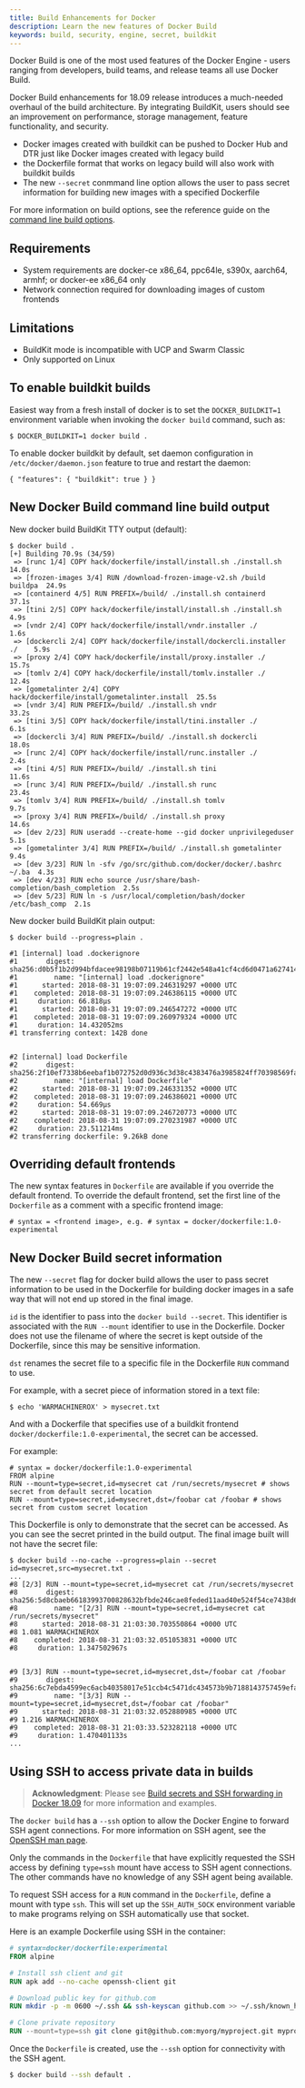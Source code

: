 ```yaml
---
title: Build Enhancements for Docker
description: Learn the new features of Docker Build 
keywords: build, security, engine, secret, buildkit
---
```


Docker Build is one of the most used features of the Docker Engine - users ranging from developers, build teams, and release teams all use Docker Build. 

Docker Build enhancements for 18.09 release introduces a much-needed overhaul of the build architecture. By integrating BuildKit, users should see an improvement on performance, storage management, feature functionality, and security.

* Docker images created with buildkit can be pushed to Docker Hub and DTR just like Docker images created with legacy build
* the Dockerfile format that works on legacy build will also work with buildkit builds
* The new `--secret` conmmand line option allows the user to pass secret information for building new images with a specified Dockerfile 

For more information on build options, see the reference guide on the [command line build options](../../engine/reference/commandline/build/).


## Requirements

* System requirements are docker-ce x86_64, ppc64le, s390x, aarch64, armhf; or docker-ee x86_64 only
* Network connection required for downloading images of custom frontends 

## Limitations

* BuildKit mode is incompatible with UCP and Swarm Classic
* Only supported on Linux

## To enable buildkit builds

Easiest way from a fresh install of docker is to set the `DOCKER_BUILDKIT=1` environment variable when invoking the `docker build` command, such as:

```
$ DOCKER_BUILDKIT=1 docker build .
```

To enable docker buildkit by default, set daemon configuration in `/etc/docker/daemon.json` feature to true and restart the daemon:

```
{ "features": { "buildkit": true } }
```

## New Docker Build command line build output

New docker build BuildKit TTY output (default):
```
$ docker build . 
[+] Building 70.9s (34/59)                                                      
 => [runc 1/4] COPY hack/dockerfile/install/install.sh ./install.sh       14.0s
 => [frozen-images 3/4] RUN /download-frozen-image-v2.sh /build  buildpa  24.9s
 => [containerd 4/5] RUN PREFIX=/build/ ./install.sh containerd           37.1s
 => [tini 2/5] COPY hack/dockerfile/install/install.sh ./install.sh        4.9s
 => [vndr 2/4] COPY hack/dockerfile/install/vndr.installer ./              1.6s
 => [dockercli 2/4] COPY hack/dockerfile/install/dockercli.installer ./    5.9s
 => [proxy 2/4] COPY hack/dockerfile/install/proxy.installer ./           15.7s
 => [tomlv 2/4] COPY hack/dockerfile/install/tomlv.installer ./           12.4s
 => [gometalinter 2/4] COPY hack/dockerfile/install/gometalinter.install  25.5s
 => [vndr 3/4] RUN PREFIX=/build/ ./install.sh vndr                       33.2s
 => [tini 3/5] COPY hack/dockerfile/install/tini.installer ./              6.1s
 => [dockercli 3/4] RUN PREFIX=/build/ ./install.sh dockercli             18.0s
 => [runc 2/4] COPY hack/dockerfile/install/runc.installer ./              2.4s
 => [tini 4/5] RUN PREFIX=/build/ ./install.sh tini                       11.6s
 => [runc 3/4] RUN PREFIX=/build/ ./install.sh runc                       23.4s
 => [tomlv 3/4] RUN PREFIX=/build/ ./install.sh tomlv                      9.7s
 => [proxy 3/4] RUN PREFIX=/build/ ./install.sh proxy                     14.6s
 => [dev 2/23] RUN useradd --create-home --gid docker unprivilegeduser     5.1s
 => [gometalinter 3/4] RUN PREFIX=/build/ ./install.sh gometalinter        9.4s
 => [dev 3/23] RUN ln -sfv /go/src/github.com/docker/docker/.bashrc ~/.ba  4.3s
 => [dev 4/23] RUN echo source /usr/share/bash-completion/bash_completion  2.5s
 => [dev 5/23] RUN ln -s /usr/local/completion/bash/docker /etc/bash_comp  2.1s
```

New docker build BuildKit plain output:
```
$ docker build --progress=plain . 

#1 [internal] load .dockerignore
#1       digest: sha256:d0b5f1b2d994bfdacee98198b07119b61cf2442e548a41cf4cd6d0471a627414
#1         name: "[internal] load .dockerignore"
#1      started: 2018-08-31 19:07:09.246319297 +0000 UTC
#1    completed: 2018-08-31 19:07:09.246386115 +0000 UTC
#1     duration: 66.818µs
#1      started: 2018-08-31 19:07:09.246547272 +0000 UTC
#1    completed: 2018-08-31 19:07:09.260979324 +0000 UTC
#1     duration: 14.432052ms
#1 transferring context: 142B done


#2 [internal] load Dockerfile
#2       digest: sha256:2f10ef7338b6eebaf1b072752d0d936c3d38c4383476a3985824ff70398569fa
#2         name: "[internal] load Dockerfile"
#2      started: 2018-08-31 19:07:09.246331352 +0000 UTC
#2    completed: 2018-08-31 19:07:09.246386021 +0000 UTC
#2     duration: 54.669µs
#2      started: 2018-08-31 19:07:09.246720773 +0000 UTC
#2    completed: 2018-08-31 19:07:09.270231987 +0000 UTC
#2     duration: 23.511214ms
#2 transferring dockerfile: 9.26kB done
```

## Overriding default frontends

The new syntax features in `Dockerfile` are available if you override the default frontend. To override 
the default frontend, set the first line of the `Dockerfile` as a comment with a specific frontend image: 
```
# syntax = <frontend image>, e.g. # syntax = docker/dockerfile:1.0-experimental
```

## New Docker Build secret information

The new `--secret` flag for docker build allows the user to pass secret information to be used in the Dockerfile for building docker images in a safe way that will not end up stored in the final image.

`id` is the identifier to pass into the `docker build --secret`. This identifier is  associated with the `RUN --mount` identifier to use in the Dockerfile. Docker does not use the filename of where the secret is kept outside of the Dockerfile, since this may be sensitive information.

`dst` renames the secret file to a specific file in the Dockerfile `RUN` command to use.

For example, with a secret piece of information stored in a text file:

```
$ echo 'WARMACHINEROX' > mysecret.txt
```

And with a Dockerfile that specifies use of a buildkit frontend `docker/dockerfile:1.0-experimental`, the secret can be accessed. 

For example:
```
# syntax = docker/dockerfile:1.0-experimental
FROM alpine
RUN --mount=type=secret,id=mysecret cat /run/secrets/mysecret # shows secret from default secret location
RUN --mount=type=secret,id=mysecret,dst=/foobar cat /foobar # shows secret from custom secret location
```

This Dockerfile is only to demonstrate that the secret can be accessed. As you can see the secret printed in the build output. The final image built will not have the secret file:

```
$ docker build --no-cache --progress=plain --secret id=mysecret,src=mysecret.txt .
...
#8 [2/3] RUN --mount=type=secret,id=mysecret cat /run/secrets/mysecret
#8       digest: sha256:5d8cbaeb66183993700828632bfbde246cae8feded11aad40e524f54ce7438d6
#8         name: "[2/3] RUN --mount=type=secret,id=mysecret cat /run/secrets/mysecret"
#8      started: 2018-08-31 21:03:30.703550864 +0000 UTC
#8 1.081 WARMACHINEROX
#8    completed: 2018-08-31 21:03:32.051053831 +0000 UTC
#8     duration: 1.347502967s


#9 [3/3] RUN --mount=type=secret,id=mysecret,dst=/foobar cat /foobar
#9       digest: sha256:6c7ebda4599ec6acb40358017e51ccb4c5471dc434573b9b7188143757459efa
#9         name: "[3/3] RUN --mount=type=secret,id=mysecret,dst=/foobar cat /foobar"
#9      started: 2018-08-31 21:03:32.052880985 +0000 UTC
#9 1.216 WARMACHINEROX
#9    completed: 2018-08-31 21:03:33.523282118 +0000 UTC
#9     duration: 1.470401133s
...
```

## Using SSH to access private data in builds

> **Acknowledgment**:
> Please see [Build secrets and SSH forwarding in Docker 18.09](https://medium.com/@tonistiigi/build-secrets-and-ssh-forwarding-in-docker-18-09-ae8161d066)
> for more information and examples.

The `docker build` has a `--ssh` option to allow the Docker Engine to forward SSH agent connections. For more information 
on SSH agent, see the [OpenSSH man page](https://man.openbsd.org/ssh-agent).

Only the commands in the `Dockerfile` that have explicitly requested the SSH access by defining `type=ssh` mount have 
access to SSH agent connections. The other commands have no knowledge of any SSH agent being available.

To request SSH access for a `RUN` command in the `Dockerfile`, define a mount with type `ssh`. This will set up the 
`SSH_AUTH_SOCK` environment variable to make programs relying on SSH automatically use that socket.

Here is an example Dockerfile using SSH in the container:

```Dockerfile
# syntax=docker/dockerfile:experimental
FROM alpine

# Install ssh client and git
RUN apk add --no-cache openssh-client git

# Download public key for github.com
RUN mkdir -p -m 0600 ~/.ssh && ssh-keyscan github.com >> ~/.ssh/known_hosts

# Clone private repository
RUN --mount=type=ssh git clone git@github.com:myorg/myproject.git myproject
```

Once the `Dockerfile` is created, use the `--ssh` option for connectivity with the SSH agent.

```bash
$ docker build --ssh default .
```
